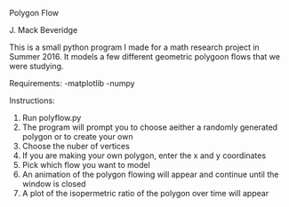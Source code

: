 Polygon Flow

J. Mack Beveridge

This is a small python program I made for a math research project in Summer 2016.  It models a few different geometric polygoon flows that we were studying.

Requirements:
-matplotlib
-numpy

Instructions:
1. Run polyflow.py
2. The program will prompt you to choose aeither a randomly generated polygon or to create your own
3. Choose the nuber of vertices
4. If you are making your own polygon, enter the x and y coordinates
5. Pick which flow you want to model
6. An animation of the polygon flowing will appear and continue until the window is closed
7. A plot of the isopermetric ratio of the polygon over time will appear
